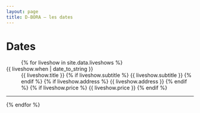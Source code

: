 ```yaml
---
layout: page
title: D-BORA — les dates
---
```


# Dates

<div class="row">
<div class="col-12 col-md-6 offset-md-3" markdown="1">

<div class="text-center" markdown="1">

<dd>
  {% for liveshow in site.data.liveshows %}
    <dt class="text-danger mt-3">{{ liveshow.when | date_to_string }}</dt>
    <dd>
      <span class="fs-4">{{ liveshow.title }}</span>
      {% if liveshow.subtitle %}
        <span class="d-block fst-italic">{{ liveshow.subtitle }}</span>
      {% endif %}
      {% if liveshow.address %}
        <span class="d-block text-muted">{{ liveshow.address }}</span>
      {% endif %}
      {% if liveshow.price %}
        <span class="d-block text-danger">{{ liveshow.price }}</span>
      {% endif %}
    </dd>
    <hr />
  {% endfor %}
</dd>

</div>
</div>
</div>
